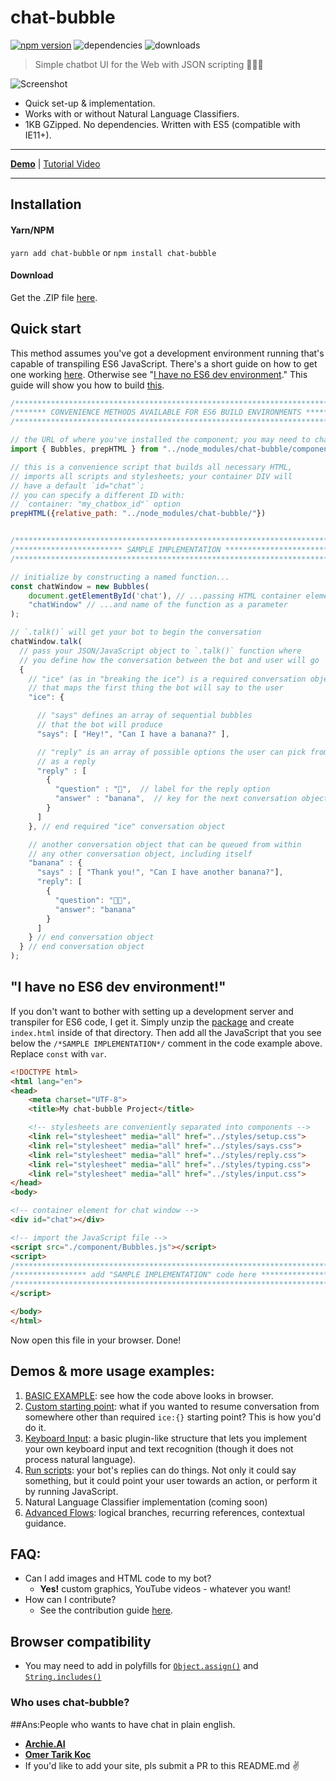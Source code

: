 # chat-bubble
[![npm version](https://badge.fury.io/js/chat-bubble.svg)](https://badge.fury.io/js/chat-bubble)
![dependencies](https://david-dm.org/dmitrizzle/chat-bubble.svg)
![downloads](https://img.shields.io/npm/dt/chat-bubble.svg)

> Simple chatbot UI for the Web with JSON scripting 👋🤖🤙

![Screenshot](screenshot.gif?raw=true)

- Quick set-up & implementation.
- Works with or without Natural Language Classifiers.
- 1KB GZipped. No dependencies. Written with ES5 (compatible with IE11+).

***

**[Demo](#demos--more-usage-examples)** | [Tutorial Video](https://www.youtube.com/watch?v=fkJ935a7VSk)

***

## Installation
#### Yarn/NPM
`yarn add chat-bubble` or `npm install chat-bubble`

#### Download
Get the .ZIP file [here](https://github.com/dmitrizzle/chat-bubble/archive/master.zip).

## Quick start
This method assumes you've got a development environment running that's capable of transpiling ES6 JavaScript. There's a short guide on how to get one working [here](ENV.md). Otherwise see "[I have no ES6 dev environment](https://github.com/dmitrizzle/chat-bubble/new/master#i-have-no-es6-dev-environment)." This guide will show you how to build [this](https://dmitrizzle.github.io/chat-bubble/examples/1-basics.html).

```javascript
/************************************************************************/
/******* CONVENIENCE METHODS AVAILABLE FOR ES6 BUILD ENVIRONMENTS *******/
/************************************************************************/

// the URL of where you've installed the component; you may need to change this:
import { Bubbles, prepHTML } from "../node_modules/chat-bubble/component/Bubbles.js"

// this is a convenience script that builds all necessary HTML,
// imports all scripts and stylesheets; your container DIV will
// have a default `id="chat"`;
// you can specify a different ID with:
// `container: "my_chatbox_id"` option
prepHTML({relative_path: "../node_modules/chat-bubble/"})


/************************************************************************/
/************************ SAMPLE IMPLEMENTATION *************************/
/************************************************************************/

// initialize by constructing a named function...
const chatWindow = new Bubbles(
    document.getElementById('chat'), // ...passing HTML container element...
    "chatWindow" // ...and name of the function as a parameter
);

// `.talk()` will get your bot to begin the conversation
chatWindow.talk(
  // pass your JSON/JavaScript object to `.talk()` function where
  // you define how the conversation between the bot and user will go
  {
    // "ice" (as in "breaking the ice") is a required conversation object
    // that maps the first thing the bot will say to the user
    "ice": {

      // "says" defines an array of sequential bubbles
      // that the bot will produce
      "says": [ "Hey!", "Can I have a banana?" ],

      // "reply" is an array of possible options the user can pick from
      // as a reply
      "reply" : [
        {
          "question" : "🍌",  // label for the reply option
          "answer" : "banana",  // key for the next conversation object
        }
      ]
    }, // end required "ice" conversation object

    // another conversation object that can be queued from within
    // any other conversation object, including itself
    "banana" : {
      "says" : [ "Thank you!", "Can I have another banana?"],
      "reply": [
        {
          "question": "🍌🍌",
          "answer": "banana"
        }
      ]
    } // end conversation object
  } // end conversation object
);
```

## "I have no ES6 dev environment!"
If you don't want to bother with setting up a development server and transpiler for ES6 code, I get it. Simply unzip the [package](https://github.com/dmitrizzle/chat-bubble/archive/master.zip) and create `index.html` inside of that directory. Then add all the JavaScript that you see below the `/*SAMPLE IMPLEMENTATION*/` comment in the code example above. Replace `const` with `var`.

```html
<!DOCTYPE html>
<html lang="en">
<head>
	<meta charset="UTF-8">
	<title>My chat-bubble Project</title>

	<!-- stylesheets are conveniently separated into components -->
	<link rel="stylesheet" media="all" href="../styles/setup.css">
	<link rel="stylesheet" media="all" href="../styles/says.css">
	<link rel="stylesheet" media="all" href="../styles/reply.css">
	<link rel="stylesheet" media="all" href="../styles/typing.css">
	<link rel="stylesheet" media="all" href="../styles/input.css">
</head>
<body>

<!-- container element for chat window -->
<div id="chat"></div>

<!-- import the JavaScript file -->
<script src="./component/Bubbles.js"></script>
<script>
/************************************************************************/
/**************** add "SAMPLE IMPLEMENTATION" code here *****************/
/************************************************************************/
</script>

</body>
</html>
```
Now open this file in your browser. Done!

## Demos & more usage examples:
1. [BASIC EXAMPLE](https://dmitrizzle.github.io/chat-bubble/examples/1-basics.html): see how the code above looks in browser.
2. [Custom starting point](https://dmitrizzle.github.io/chat-bubble/examples/2-custom-starting-point.html): what if you wanted to resume conversation from somewhere other than required `ice:{}` starting point? This is how you'd do it.
3. [Keyboard Input](https://dmitrizzle.github.io/chat-bubble/examples/3-keyboard-input.html): a basic plugin-like structure that lets you implement your own keyboard input and text recognition (though it does not process natural language).
4. [Run scripts](https://dmitrizzle.github.io/chat-bubble/examples/4-run-scripts.html): your bot's replies can do things. Not only it could say something, but it could point your user towards an action, or perform it by running JavaScript.
5. Natural Language Classifier implementation (coming soon)
6. [Advanced Flows](https://dmitrizzle.github.io/chat-bubble/examples/6-advanced-flows.html): logical branches, recurring references, contextual guidance.

## FAQ:
- Can I add images and HTML code to my bot?
  - **Yes!** custom graphics, YouTube videos - whatever you want!
- How can I contribute?
  - See the contribution guide [here](CONTRIBUTING.md).

## Browser compatibility
- You may need to add in polyfills for [`Object.assign()`](https://developer.mozilla.org/en-US/docs/Web/JavaScript/Reference/Global_Objects/Object/assign) and [`String.includes()`](https://developer.mozilla.org/en-US/docs/Web/JavaScript/Reference/Global_Objects/String/includes)

### Who uses chat-bubble?
##Ans:People who wants to have chat in plain english.
- **[Archie.AI](https://www.archie.ai)**
- **[Omer Tarik Koc](https://omertarikkoc.com)**
- If you'd like to add your site, pls submit a PR to this README.md ✌️
